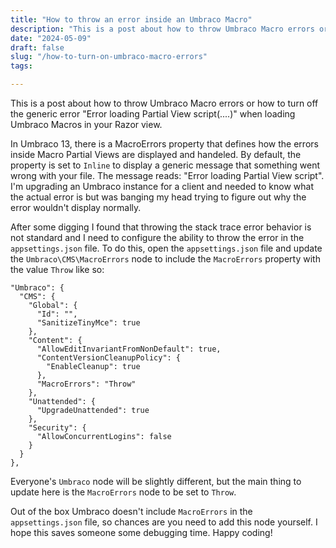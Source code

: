 ```yaml
---
title: "How to throw an error inside an Umbraco Macro"
description: "This is a post about how to throw Umbraco Macro errors or how to turn off the generic error "Error loading Partial View script(....)" when loading Umbraco Macros in your Razor view."
date: "2024-05-09"
draft: false
slug: "/how-to-turn-on-umbraco-macro-errors"
tags:

---
```


<p>This is a post about how to throw Umbraco Macro errors or how to turn off the generic error "Error loading Partial View script(....)" when loading Umbraco Macros in your Razor view.</p><p>In Umbraco 13, there is a MacroErrors property that defines how the errors inside Macro Partial Views are displayed and handeled. By default, the property is set to <code>Inline</code> to display a generic message that something went wrong with your file. The message reads: "Error loading Partial View script". I'm upgrading an Umbraco instance for a client and needed to know what the actual error is but was banging my head trying to figure out why the error wouldn't display normally. </p><p>After some digging I found that throwing the stack trace error behavior is not standard and I need to configure the ability to throw the error in the <code>appsettings.json</code> file. To do this, open the <code>appsettings.json</code> file and update the <code>Umbraco\CMS\MacroErrors</code> node to include the <code>MacroErrors</code> property with the value <code>Throw</code> like so:</p><pre><code class="language-json ">"Umbraco": {
  "CMS": {
    "Global": {
      "Id": "",
      "SanitizeTinyMce": true
    },
    "Content": {
      "AllowEditInvariantFromNonDefault": true,
      "ContentVersionCleanupPolicy": {
        "EnableCleanup": true
      },
      "MacroErrors": "Throw"
    },
    "Unattended": {
      "UpgradeUnattended": true
    },
    "Security": {
      "AllowConcurrentLogins": false
    }
  }
},</code></pre><p>Everyone's <code>Umbraco</code> node will be slightly different, but the main thing to update here is the <code>MacroErrors</code> node to be set to <code>Throw</code>. </p><p>Out of the box Umbraco doesn't include <code>MacroErrors</code> in the <code>appsettings.json</code> file, so chances are you need to add this node yourself. I hope this saves someone some debugging time. Happy coding!</p>
